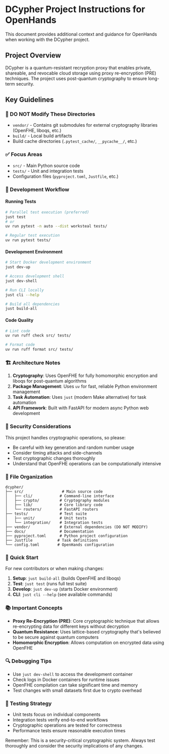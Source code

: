 # DCypher Project Instructions for OpenHands

This document provides additional context and guidance for OpenHands when working with the DCypher project.

## Project Overview

DCypher is a quantum-resistant recryption proxy that enables private, shareable, and revocable cloud storage using proxy re-encryption (PRE) techniques. The project uses post-quantum cryptography to ensure long-term security.

## Key Guidelines

### 🚫 DO NOT Modify These Directories

- `vendor/` - Contains git submodules for external cryptography libraries (OpenFHE, liboqs, etc.)
- `build/` - Local build artifacts
- Build cache directories (`.pytest_cache/`, `__pycache__/`, etc.)

### ✅ Focus Areas

- `src/` - Main Python source code
- `tests/` - Unit and integration tests
- Configuration files (`pyproject.toml`, `Justfile`, etc.)

### 🔧 Development Workflow

#### Running Tests

```bash
# Parallel test execution (preferred)
just test
# or
uv run pytest -n auto --dist worksteal tests/

# Regular test execution
uv run pytest tests/
```

#### Development Environment

```bash
# Start Docker development environment
just dev-up

# Access development shell
just dev-shell

# Run CLI locally
just cli --help

# Build all dependencies
just build-all
```

#### Code Quality

```bash
# Lint code
uv run ruff check src/ tests/

# Format code
uv run ruff format src/ tests/
```

### 🏗️ Architecture Notes

1. **Cryptography**: Uses OpenFHE for fully homomorphic encryption and liboqs for post-quantum algorithms
2. **Package Management**: Uses `uv` for fast, reliable Python environment management
3. **Task Automation**: Uses `just` (modern Make alternative) for task automation
4. **API Framework**: Built with FastAPI for modern async Python web development

### 🔐 Security Considerations

This project handles cryptographic operations, so please:

- Be careful with key generation and random number usage
- Consider timing attacks and side-channels
- Test cryptographic changes thoroughly
- Understand that OpenFHE operations can be computationally intensive

### 📁 File Organization

```
dcypher/
├── src/                 # Main source code
│   ├── cli/            # Command-line interface
│   ├── crypto/         # Cryptography modules
│   ├── lib/            # Core library code
│   └── routers/        # FastAPI routers
├── tests/              # Test suite
│   ├── unit/           # Unit tests
│   └── integration/    # Integration tests
├── vendor/             # External dependencies (DO NOT MODIFY)
├── docs/               # Documentation
├── pyproject.toml      # Python project configuration
├── Justfile           # Task definitions
└── config.toml        # OpenHands configuration
```

### 🚀 Quick Start

For new contributors or when making changes:

1. **Setup**: `just build-all` (builds OpenFHE and liboqs)
2. **Test**: `just test` (runs full test suite)
3. **Develop**: `just dev-up` (starts Docker environment)
4. **CLI**: `just cli --help` (see available commands)

### 📚 Important Concepts

- **Proxy Re-Encryption (PRE)**: Core cryptographic technique that allows re-encrypting data for different keys without decryption
- **Quantum Resistance**: Uses lattice-based cryptography that's believed to be secure against quantum computers
- **Homomorphic Encryption**: Allows computation on encrypted data using OpenFHE

### 🔍 Debugging Tips

- Use `just dev-shell` to access the development container
- Check logs in Docker containers for runtime issues
- OpenFHE compilation can take significant time and memory
- Test changes with small datasets first due to crypto overhead

### 🎯 Testing Strategy

- Unit tests focus on individual components
- Integration tests verify end-to-end workflows
- Cryptographic operations are tested for correctness
- Performance tests ensure reasonable execution times

Remember: This is a security-critical cryptographic system. Always test thoroughly and consider the security implications of any changes.
